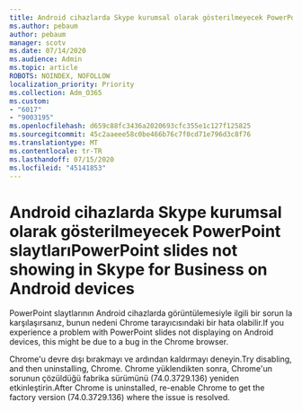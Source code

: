 ```yaml
---
title: Android cihazlarda Skype kurumsal olarak gösterilmeyecek PowerPoint slaytları
ms.author: pebaum
author: pebaum
manager: scotv
ms.date: 07/14/2020
ms.audience: Admin
ms.topic: article
ROBOTS: NOINDEX, NOFOLLOW
localization_priority: Priority
ms.collection: Adm_O365
ms.custom:
- "6017"
- "9003195"
ms.openlocfilehash: d659c88fc3436a2020693cfc355e1c127f125825
ms.sourcegitcommit: 45c2aaeee58c0be466b76c7f0cd71e796d3c8f76
ms.translationtype: MT
ms.contentlocale: tr-TR
ms.lasthandoff: 07/15/2020
ms.locfileid: "45141853"
---
```

# <a name="powerpoint-slides-not-showing-in-skype-for-business-on-android-devices"></a><span data-ttu-id="7124a-102">Android cihazlarda Skype kurumsal olarak gösterilmeyecek PowerPoint slaytları</span><span class="sxs-lookup"><span data-stu-id="7124a-102">PowerPoint slides not showing in Skype for Business on Android devices</span></span>

<span data-ttu-id="7124a-103">PowerPoint slaytlarının Android cihazlarda görüntülemesiyle ilgili bir sorun la karşılaşırsanız, bunun nedeni Chrome tarayıcısındaki bir hata olabilir.</span><span class="sxs-lookup"><span data-stu-id="7124a-103">If you experience a problem with PowerPoint slides not displaying on Android devices, this might be due to a bug in the Chrome browser.</span></span>

<span data-ttu-id="7124a-104">Chrome'u devre dışı bırakmayı ve ardından kaldırmayı deneyin.</span><span class="sxs-lookup"><span data-stu-id="7124a-104">Try disabling, and then uninstalling, Chrome.</span></span> <span data-ttu-id="7124a-105">Chrome yüklendikten sonra, Chrome'un sorunun çözüldüğü fabrika sürümünü (74.0.3729.136) yeniden etkinleştirin.</span><span class="sxs-lookup"><span data-stu-id="7124a-105">After Chrome is uninstalled, re-enable Chrome to get the factory version (74.0.3729.136) where the issue is resolved.</span></span>